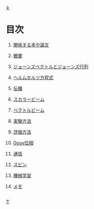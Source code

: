 [↓](#under)

<a id="top"></a>
---

# 目次

1. [関係する本や論文](https://github.com/sk0ik/Finished_Papers/blob/main/README.md)

2. [概要](https://github.com/sk0ik/Vector_Beam/blob/main/File/Introduction.md)

3. [ジョーンズベクトルとジョーンズ行列](https://github.com/sk0ik/Vector_Beam/blob/main/File/Jones_Vector_Jones_Matrix.md)

4. [ヘルムホルツ方程式](https://github.com/sk0ik/Vector_Beam/blob/main/File/Helmholtz_Equation.md)

5. [伝播](https://github.com/sk0ik/Vector_Beam/blob/main/File/Propagation.md)

6. [スカラービーム](https://github.com/sk0ik/Vector_Beam/blob/main/File/Scalar_Beam.md)

7. [ベクトルビーム](https://github.com/sk0ik/Vector_Beam/blob/main/File/Vector_Beam.md)

8. [実験方法](https://github.com/sk0ik/Vector_Beam/blob/main/File/Experiment.md)

9. [評価方法](https://github.com/sk0ik/Vector_Beam/blob/main/File/Evaluation.md)

10. [Gouy位相](https://github.com/sk0ik/Vector_Beam/blob/main/File/Gouy_Phase.md)

11. [通信](https://github.com/sk0ik/Vector_Beam/blob/main/File/Communication.md)

12. [スピン](https://github.com/sk0ik/Vector_Beam/blob/main/File/Spin.md)

13. [機械学習](https://github.com/sk0ik/Vector_Beam/blob/main/File/Machine_Learning.md)

14. [メモ](https://github.com/sk0ik/Vector_Beam/blob/main/File/Draft.md)

<a id="under"></a>
---

[↑](#top)
